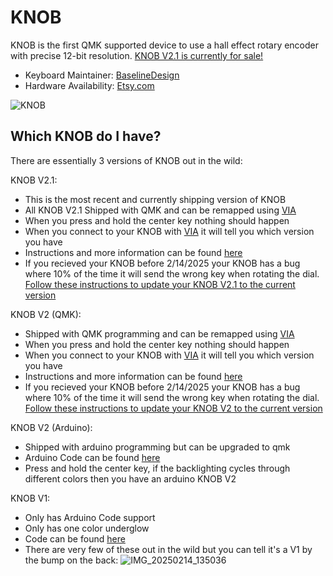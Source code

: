 # KNOB
KNOB is the first QMK supported device to use a hall effect rotary encoder with precise 12-bit resolution. 
[KNOB V2.1 is currently for sale!](https://baselinedesign.tech/products/knobv21)

* Keyboard Maintainer: [BaselineDesign](https://github.com/BaselineDesign)
* Hardware Availability: [Etsy.com](https://baselinedesign.tech/products/knobv21)

![KNOB](https://github.com/user-attachments/assets/2c5d7582-cdef-45be-adfb-913d4c559ec1)

## Which KNOB do I have?
There are essentially 3 versions of KNOB out in the wild:

KNOB V2.1:
* This is the most recent and currently shipping version of KNOB
* All KNOB V2.1 Shipped with QMK and can be remapped using [VIA](https://usevia.app/)
* When you press and hold the center key nothing should happen
* When you connect to your KNOB with [VIA](https://usevia.app/) it will tell you which version you have
*  Instructions and more information can be found [here](https://github.com/BaselineDesign/BaselineDesign-Knob/tree/main/KNOB_V2_QMK/knobv2_1)
* If you recieved your KNOB before 2/14/2025 your KNOB has a bug where 10% of the time it will send the wrong key when rotating the dial. [Follow these instructions to update your KNOB V2.1 to the current version](https://github.com/BaselineDesign/BaselineDesign-Knob/blob/main/KNOB_V2_QMK/knobv2_1/KNOBV2_1_Update_Firmare_Instructions.md)

KNOB V2 (QMK):
* Shipped with QMK programming and can be remapped using [VIA](https://usevia.app/)
* When you press and hold the center key nothing should happen
* When you connect to your KNOB with [VIA](https://usevia.app/) it will tell you which version you have
* Instructions and more information can be found [here](https://github.com/BaselineDesign/BaselineDesign-Knob/tree/main/KNOB_V2_QMK/knobv2)
* If you recieved your KNOB before 2/14/2025 your KNOB has a bug where 10% of the time it will send the wrong key when rotating the dial. [Follow these instructions to update your KNOB V2 to the current version](https://github.com/BaselineDesign/BaselineDesign-Knob/blob/main/KNOB_V2_QMK/knobv2/KNOBV2_Update_Firmare_Instructions.md)

KNOB V2 (Arduino):
* Shipped with arduino programming but can be upgraded to qmk
* Arduino Code can be found [here](https://github.com/BaselineDesign/BaselineDesign-Knob/tree/main/KNOB_Arduino/BaselineDesign_KNOB_V2_Arduino)
* Press and hold the center key, if the backlighting cycles through different colors then you have an arduino KNOB V2

KNOB V1:
* Only has Arduino Code support
* Only has one color underglow
* Code can be found [here](https://github.com/BaselineDesign/BaselineDesign-Knob/tree/main/KNOB_Arduino/BaselineDesign_KNOB_V1_Arduino)
* There are very few of these out in the wild but you can tell it's a V1 by the bump on the back:
![IMG_20250214_135036](https://github.com/user-attachments/assets/1a7074e6-e142-44f4-8527-b934c4e09c1a)






